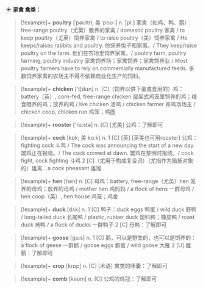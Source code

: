 ☀ <span class="category">**家禽 禽类：**</span>
>[!example]+ <span class="vocabulary">**poultry**</span> [ˈpəʊltri; 美 ˈpoʊ-]
> <span class="definition">n. [pl.] 家禽（如鸡、鸭、鹅）：</span>free-range poultry（尤英）散养的家禽 / domestic poultry 家禽 / to keep poultry（尤英）饲养家禽 / to raise poultry（美）饲养家禽 / He keeps/raises rabbits and poultry. 他饲养兔子和家离。/ They keep/raise poultry on the farm. 他们在农场里饲养家禽。/ poultry farm, poultry farming, poultry industry 家禽饲养场；家禽饲养；家禽饲养业 / Most poultry farmers have to rely on commercially manufactured feeds. 多数饲养家禽的农场主不得不依赖商业化生产的饲料。

>[!example]+ <span class="vocabulary">**chicken**</span> ['tʃɪkɪn] 
> <span class="definition">n. [C]（饲养以供下蛋或食用的）鸡：</span>battery（英）, corn-fed, free-range chicken 层架式鸡笼里饲养的鸡；粮食喂养的鸡；放养的鸡 / live chicken 活鸡 / chicken farmer 养鸡场场主 / chicken coop, chicken run 鸡笼；鸡圈

>[!example]+ <span class="vocabulary">**rooster**</span> ['ru:stə] 
> <span class="definition">n. [C] [尤美] 公鸡：</span>了解即可
           
>[!example]+ <span class="vocabulary">**cock**</span> [kɒk; 美 kɑ:k]
> <span class="definition">n. 1 [C] [英] [英美也可用rooster] 公鸡：</span>fighting cock 斗鸡 / The cock was announcing the start of a new day. 雄鸡正在报晓。/ The cock crowed at dawn. 雄鸡在黎明时报晓。/ cock fight, cock fighting 斗鸡 <span class="definition">2 [C]（尤用于构成复合词）（尤指作为猎捕对象的）雄禽：</span>a cock pheasant 雄雉

>[!example]+ <span class="vocabulary">**hen**</span> [hen] 
> <span class="definition">n. [C] 母鸡：</span>battery, free-range（尤英）hen 笼养的母鸡；放养的母鸡 / mother hen 鸡妈妈 / a flock of hens 一群母鸡 / hen coop（英）, hen house 鸡笼；鸡舍

>[!example]+ <span class="vocabulary">**duck**</span> [dʌk] 
> <span class="definition">n. 1 [C] 鸭子：</span>duck eggs 鸭蛋 / wild duck 野鸭 / long-tailed duck 长尾鸭 / plastic, rubber duck 塑料鸭；橡皮鸭 / roast duck 烤鸭 / a flock of ducks 一群鸭子 <span class="definition">2 [C] 母鸭：</span>了解即可

>[!example]+ <span class="vocabulary">**goose**</span> [ɡu:s] 
> <span class="definition">n. 1 [C] 鹅，可以是野生的，也可以是饲养的：</span>a flock of geese 一群鹅 / goose eggs 鹅蛋 / wild goose 大雁 <span class="definition">2 [U] 雌鹅：</span>了解即可

>[!example]+ <span class="vocabulary">**crop**</span> [krɒp] 
> <span class="definition">n. [C] [术语] 禽类的嗉囊：</span>了解即可

>[!example]+ <span class="vocabulary">**comb**</span> [kəʊm] 
> <span class="definition">n. [C] 公鸡的鸡冠：</span>了解即可
